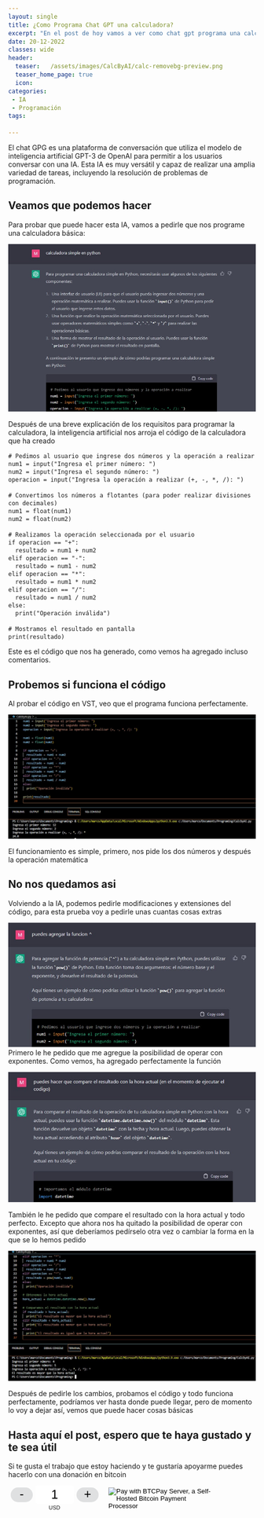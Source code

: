 ```yaml
---
layout: single
title: ¿Como Programa Chat GPT una calculadora?
excerpt: "En el post de hoy vamos a ver como chat gpt programa una calculadora y como lo hace."
date: 20-12-2022
classes: wide
header:
  teaser:   /assets/images/CalcByAI/calc-removebg-preview.png 
  teaser_home_page: true
  icon: 
categories:
 - IA
 - Programación
tags:

---
```

El chat GPG es una plataforma de conversación que utiliza el modelo de inteligencia artificial GPT-3 de OpenAI para permitir a los usuarios conversar con una IA. Esta IA es muy versátil y capaz de realizar una amplia variedad de tareas, incluyendo la resolución de problemas de programación.

## Veamos que podemos hacer
Para probar que puede hacer esta IA, vamos a pedirle que nos programe una calculadora básica:

![](/assets/images/CalcByAI/photo_2022-12-20_22-12-14.jpg)

Después de una breve explicación de los requisitos para programar la calculadora, la inteligencia artificial nos arroja el código de la calculadora que ha creado

```
# Pedimos al usuario que ingrese dos números y la operación a realizar
num1 = input("Ingresa el primer número: ")
num2 = input("Ingresa el segundo número: ")
operacion = input("Ingresa la operación a realizar (+, -, *, /): ")

# Convertimos los números a flotantes (para poder realizar divisiones con decimales)
num1 = float(num1)
num2 = float(num2)

# Realizamos la operación seleccionada por el usuario
if operacion == "+":
  resultado = num1 + num2
elif operacion == "-":
  resultado = num1 - num2
elif operacion == "*":
  resultado = num1 * num2
elif operacion == "/":
  resultado = num1 / num2
else:
  print("Operación inválida")

# Mostramos el resultado en pantalla
print(resultado)

```
Este es el código que nos ha generado, como vemos ha agregado incluso comentarios.

## Probemos si funciona el código

Al probar el código en VST, veo que el programa funciona perfectamente.

![](/assets/images/CalcByAI/codigo1.jpg)

El funcionamiento es simple, primero, nos pide los dos números y después la operación matemática

## No nos quedamos asi 

Volviendo a la IA, podemos pedirle modificaciones y extensiones del código, para esta prueba voy a pedirle unas cuantas cosas extras

![](/assets/images/CalcByAI/mod1.jpg)
Primero le he pedido que me agregue la posibilidad de operar con exponentes. Como vemos, ha agregado perfectamente la función

![](/assets/images/CalcByAI/mod2.jpg)

También le he pedido que compare el resultado con la hora actual y todo perfecto. Excepto que ahora nos ha quitado la posibilidad de operar con exponentes, así que deberíamos pedírselo otra vez o cambiar la forma en la que se lo hemos pedido

![](/assets/images/CalcByAI/mod3.jpg)

Después de pedirle los cambios, probamos el código y todo funciona perfectamente, podríamos ver hasta donde puede llegar, pero de momento lo voy a dejar así, vemos que puede hacer cosas básicas




































## Hasta aquí el post, espero que te haya gustado y te sea útil
Si te gusta el trabajo que estoy haciendo y te gustaría apoyarme puedes hacerlo con una donación en bitcoin 

<style> .btcpay-form { display: inline-flex; align-items: center; justify-content: center; } .btcpay-form--inline { flex-direction: row; } .btcpay-form--block { flex-direction: column; } .btcpay-form--inline .submit { margin-left: 15px; } .btcpay-form--block select { margin-bottom: 10px; } .btcpay-form .btcpay-custom-container{ text-align: center; }.btcpay-custom { display: flex; align-items: center; justify-content: center; } .btcpay-form .plus-minus { cursor:pointer; font-size:25px; line-height: 25px; background: #DFE0E1; height: 30px; width: 45px; border:none; border-radius: 60px; margin: auto 5px; display: inline-flex; justify-content: center; } .btcpay-form select { -moz-appearance: none; -webkit-appearance: none; appearance: none; color: currentColor; background: transparent; border:1px solid transparent; display: block; padding: 1px; margin-left: auto; margin-right: auto; font-size: 11px; cursor: pointer; } .btcpay-form select:hover { border-color: #ccc; } .btcpay-form option { color: #000; background: rgba(0,0,0,.1); } .btcpay-input-price { -moz-appearance: textfield; border: none; box-shadow: none; text-align: center; font-size: 25px; margin: auto; border-radius: 5px; line-height: 35px; background: #fff; }.btcpay-input-price::-webkit-outer-spin-button, .btcpay-input-price::-webkit-inner-spin-button { -webkit-appearance: none; margin: 0; } </style>
<form method="POST" action="https://mainnet.demo.btcpayserver.org/api/v1/invoices" class="btcpay-form btcpay-form--inline">
  <input type="hidden" name="storeId" value="HSCNd3KcSaCLuYgHhCoa1NdSppV7GiH4QbZcVYvBTvCk" />
  <div class="btcpay-custom-container">
    <div class="btcpay-custom">
      <button class="plus-minus" type="button" onclick="handlePlusMinus(event);return false" data-type="-" data-step="1" data-min="1" data-max="20">-</button>
      <input class="btcpay-input-price" type="number" name="price" min="1" max="20" step="1" value="1" data-price="1" style="width:3em;" oninput="handlePriceInput(event);return false" />
      <button class="plus-minus" type="button" onclick="handlePlusMinus(event);return false" data-type="+" data-step="1" data-min="1" data-max="20">+</button>
    </div>
    <select name="currency">
      <option value="USD" selected>USD</option>
      <option value="GBP">GBP</option>
      <option value="EUR">EUR</option>
      <option value="BTC">BTC</option>
    </select>
  </div>
  <input type="image" class="submit" name="submit" src="https://mainnet.demo.btcpayserver.org/img/paybutton/pay.svg" style="width:209px" alt="Pay with BTCPay Server, a Self-Hosted Bitcoin Payment Processor">
</form>
<script>
    function handlePlusMinus(event) {
        event.preventDefault();
        const root = event.target.closest('.btcpay-form');
        const el = root.querySelector('.btcpay-input-price');
        const step = parseInt(event.target.dataset.step) || 1;
        const min = parseInt(event.target.dataset.min) || 1;
        const max = parseInt(event.target.dataset.max);
        const type = event.target.dataset.type;
        const price = parseInt(el.value) || min;
        if (type === '-') {
            el.value = price - step < min ? min : price - step;
        } else if (type === '+') {
            el.value = price + step > max ? max : price + step;
        }
    }
    
    function handlePriceInput(event) {
        event.preventDefault();
        const root = event.target.closest('.btcpay-form');
        const price = parseInt(event.target.dataset.price);
        if (isNaN(event.target.value)) root.querySelector('.btcpay-input-price').value = price;
        const min = parseInt(event.target.getAttribute('min')) || 1;
        const max = parseInt(event.target.getAttribute('max'));
        if (event.target.value < min) {
            event.target.value = min;
        } else if (event.target.value > max) { 
            event.target.value = max;
        }
    }
</script>
